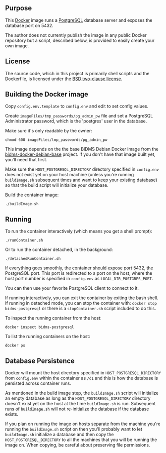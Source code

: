 ## Purpose

This [Docker](http://www.docker.com/) image runs a
[PostgreSQL](http://www.postgresql.org/) database server and exposes the
database port on 5432.

The author does not currently publish the image in any public Docker
repository but a script, described below, is provided to easily create your
own image.

## License

The source code, which in this project is primarily shell scripts and the
Dockerfile, is licensed under the [BSD two-clause license](LICENSE.txt).

## Building the Docker image

Copy `config.env.template` to `config.env` and edit to set config values.

Create `imageFiles/tmp_passwords/pg_admin_pw` file and set a PostgreSQL
Administrator password, which is the 'postgres' user in the database.

Make sure it's only readable by the owner:
```
chmod 600 imageFiles/tmp_passwords/pg_admin_pw
```

This image depends on the the base BIDMS Debian Docker image from the
[bidms-docker-debian-base](http://www.github.com/calnet-oss/bidms-docker-debian-base)
project.  If you don't have that image built yet, you'll need that first.

Make sure the `HOST_POSTGRESQL_DIRECTORY` directory specified in
`config.env` does not exist yet on your host machine (unless you're running
`buildImage.sh` subsequent times and want to keep your existing database) so
that the build script will initialize your database.

Build the container image:
```
./buildImage.sh
```

## Running

To run the container interactively (which means you get a shell prompt):
```
./runContainer.sh
```

Or to run the container detached, in the background:
```
./detachedRunContainer.sh
```

If everything goes smoothly, the container should expose port 5432, the
PostgreSQL port.  This port is redirected to a port on the host, where the
host port number is specified in `config.env` as `LOCAL_DIR_POSTGRES_PORT`.

You can then use your favorite PostgreSQL client to connect to it.

If running interactively, you can exit the container by exiting the bash
shell.  If running in detached mode, you can stop the container with: 
`docker stop bidms-postgresql` or there is a `stopContainer.sh` script included
to do this.

To inspect the running container from the host:
```
docker inspect bidms-postgresql
```

To list the running containers on the host:
```
docker ps
```

## Database Persistence

Docker will mount the host directory specified in
`HOST_POSTGRESQL_DIRECTORY` from `config.env` within the container as `/d1`
and this is how the database is persisted across container runs.

As mentioned in the build image step, the `buildImage.sh` script will
initialize an empty database as long as the `HOST_POSTGRESQL_DIRECTORY`
directory doesn't exist yet on the host at the time `buildImage.sh` is run. 
Subsequent runs of `buildImage.sh` will not re-initialize the database if
the database exists.

If you plan on running the image on hosts separate from the machine you're
running the `buildImage.sh` script on then you'll probably want to let
`buildImage.sh` initialize a database and then copy the
`HOST_POSTGRESQL_DIRECTORY` to all the machines that you will be running the
image on.  When copying, be careful about preserving file permissions.
